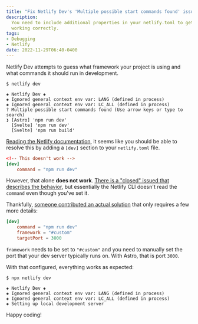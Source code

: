 ```yaml
---
title: "Fix Netlify Dev's 'Multiple possible start commands found' issue"
description:
  You need to include additional properties in your netlify.toml to get it
  working correctly.
tags:
- Debugging
- Netlify
date: 2022-11-29T06:40-0400
---
```


Netlify Dev attempts to guess what framework your project is using and what
commands it should run in development.

```shell
$ netlify dev

◈ Netlify Dev ◈
◈ Ignored general context env var: LANG (defined in process)
◈ Ignored general context env var: LC_ALL (defined in process)
? Multiple possible start commands found (Use arrow keys or type to search)
❯ [Astro] 'npm run dev'
  [Svelte] 'npm run dev'
  [Svelte] 'npm run build'
```

[Reading the Netlify documentation](https://docs.netlify.com/configure-builds/file-based-configuration/#netlify-dev),
it seems like you should be able to resolve this by adding a `[dev]` section to
your `netlify.toml` file.

```toml
<!-- This doesn't work -->
[dev]
    command = "npm run dev"
```

However, that alone **does not work**.
[There is a "closed" issued that describes the behavior](https://github.com/netlify/cli/issues/410),
but essentially the Netlify CLI doesn't read the `command` even though you've
set it.

Thankfully,
[someone contributed an actual solution](https://github.com/netlify/cli/issues/410#issuecomment-1046147453)
that only requires a few more details:

```toml
[dev]
    command = "npm run dev"
    framework = "#custom"
    targetPort = 3000
```

`framework` needs to be set to `"#custom"` and you need to manually set the port
that your dev server typically runs on. With Astro, that is port `3000`.

With that configured, everything works as expected:

```shell
$ npx netlify dev

◈ Netlify Dev ◈
◈ Ignored general context env var: LANG (defined in process)
◈ Ignored general context env var: LC_ALL (defined in process)
◈ Setting up local development server
```

Happy coding!
